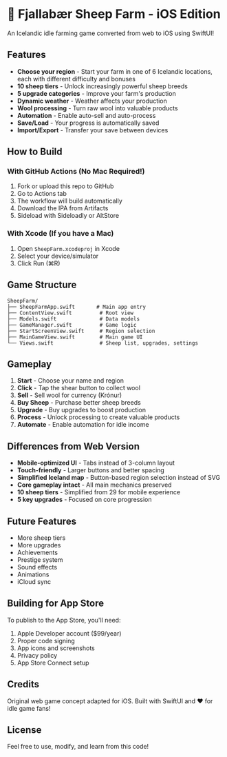 # 🐑 Fjallabær Sheep Farm - iOS Edition

An Icelandic idle farming game converted from web to iOS using SwiftUI!

## Features

- **Choose your region** - Start your farm in one of 6 Icelandic locations, each with different difficulty and bonuses
- **10 sheep tiers** - Unlock increasingly powerful sheep breeds
- **5 upgrade categories** - Improve your farm's production
- **Dynamic weather** - Weather affects your production
- **Wool processing** - Turn raw wool into valuable products
- **Automation** - Enable auto-sell and auto-process
- **Save/Load** - Your progress is automatically saved
- **Import/Export** - Transfer your save between devices

## How to Build

### With GitHub Actions (No Mac Required!)

1. Fork or upload this repo to GitHub
2. Go to Actions tab
3. The workflow will build automatically
4. Download the IPA from Artifacts
5. Sideload with Sideloadly or AltStore

### With Xcode (If you have a Mac)

1. Open `SheepFarm.xcodeproj` in Xcode
2. Select your device/simulator
3. Click Run (⌘R)

## Game Structure

```
SheepFarm/
├── SheepFarmApp.swift       # Main app entry
├── ContentView.swift         # Root view
├── Models.swift              # Data models
├── GameManager.swift         # Game logic
├── StartScreenView.swift     # Region selection
├── MainGameView.swift        # Main game UI
└── Views.swift               # Sheep list, upgrades, settings
```

## Gameplay

1. **Start** - Choose your name and region
2. **Click** - Tap the shear button to collect wool
3. **Sell** - Sell wool for currency (Krónur)
4. **Buy Sheep** - Purchase better sheep breeds
5. **Upgrade** - Buy upgrades to boost production
6. **Process** - Unlock processing to create valuable products
7. **Automate** - Enable automation for idle income

## Differences from Web Version

- **Mobile-optimized UI** - Tabs instead of 3-column layout
- **Touch-friendly** - Larger buttons and better spacing
- **Simplified Iceland map** - Button-based region selection instead of SVG
- **Core gameplay intact** - All main mechanics preserved
- **10 sheep tiers** - Simplified from 29 for mobile experience
- **5 key upgrades** - Focused on core progression

## Future Features

- More sheep tiers
- More upgrades
- Achievements
- Prestige system
- Sound effects
- Animations
- iCloud sync

## Building for App Store

To publish to the App Store, you'll need:
1. Apple Developer account ($99/year)
2. Proper code signing
3. App icons and screenshots
4. Privacy policy
5. App Store Connect setup

## Credits

Original web game concept adapted for iOS.
Built with SwiftUI and ❤️ for idle game fans!

## License

Feel free to use, modify, and learn from this code!
